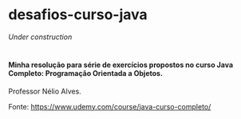 # desafios-curso-java
*Under construction*
<h1>

#### Minha resolução para série de exercícios propostos no curso Java Completo: Programação Orientada a Objetos. 
Professor Nélio Alves.

Fonte: https://www.udemy.com/course/java-curso-completo/
